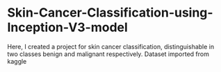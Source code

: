 # Skin-Cancer-Classification-using-Inception-V3-model
Here, I created a project for skin cancer classification, distinguishable in two classes benign and malignant respectively. Dataset imported from kaggle
